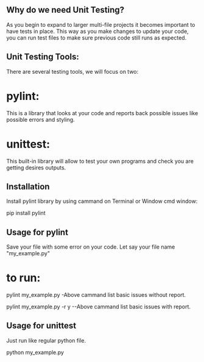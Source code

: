 ## Why do we need Unit Testing?
As you begin to expand to larger multi-file projects it becomes important to have tests in place.
This way as you make changes to update your code, you can run test files to make sure previous code still runs as expected.

## Unit Testing Tools:
There are several testing tools, we will focus on two:

# pylint: 
This is a library that looks at your code and reports back possible issues like possible errors and styling.

# unittest:
This built-in library will allow to test your own programs and check you are getting desires outputs.


## Installation
Install pylint library by using cammand on Terminal or Window cmd window:

pip install pylint


## Usage for pylint

Save your file with some error on your code. Let say your file name "my_example.py"

# to run:
pylint my_example.py 
   -Above cammand list basic issues without report.
   
pylint my_example.py -r y
   --Above cammand list basic issues with report.

## Usage for unittest
Just run like regular python file.

python my_example.py



  



 
